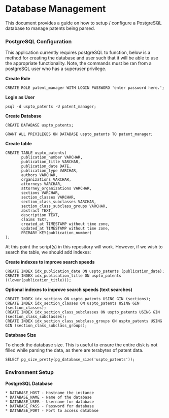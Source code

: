 Database Management
===================

This document provides a guide on how to setup / configure a PostgreSQL database to manage patents being parsed.

### PostgreSQL Configuration

This application currently requires postgreSQL to function, below is a method for creating the database and user such that it will be able to use the appropriate functionality. Note, the commands must be ran from a postgreSQL user who has a superuser privilege.

**Create Role**
```
CREATE ROLE patent_manager WITH LOGIN PASSWORD 'enter password here.';
```

**Login as User**
```
psql -d uspto_patents -U patent_manager;
```

**Create Database**
```
CREATE DATABASE uspto_patents;

GRANT ALL PRIVILEGES ON DATABASE uspto_patents TO patent_manager;
```

**Create table**
```
CREATE TABLE uspto_patents(
       publication_number VARCHAR,
       publication_title VARCHAR,
       publication_date DATE,
       publication_type VARCHAR,
       authors VARCHAR,
       organizations VARCHAR,
       attorneys VARCHAR,
       attorney_organizations VARCHAR,
       sections VARCHAR,
       section_classes VARCHAR,
       section_class_subclasses VARCHAR,
       section_class_subclass_groups VARCHAR,
       abstract TEXT,
       description TEXT,
       claims TEXT,
       created_at TIMESTAMP without time zone,
       updated_at TIMESTAMP without time zone,
       PRIMARY KEY(publication_number)
);
```

At this point the script(s) in this repository will work. However, if we wish to search the table, we should add indexes:

**Create indexes to improve search speeds**
```
CREATE INDEX idx_publication_date ON uspto_patents (publication_date);
CREATE INDEX idx_publication_title ON uspto_patents ((lower(publication_title)));
```

**Optional indexes to improve search speeds (text searches)**
```
CREATE INDEX idx_sections ON uspto_patents USING GIN (sections);
CREATE INDEX idx_section_classes ON uspto_patents USING GIN (section_classes);
CREATE INDEX idx_section_class_subclasses ON uspto_patents USING GIN (section_class_subclasses);
CREATE INDEX idx_section_class_subclass_groups ON uspto_patents USING GIN (section_class_subclass_groups);
```

**Database Size**

To check the database size. This is useful to ensure the entire disk is not filled while parsing the data, as there are terabytes of patent data.

```
SELECT pg_size_pretty(pg_database_size('uspto_patents'));
```

### Environment Setup

**PostgreSQL Database**

    * DATABASE_HOST - Hostname the instance
    * DATABASE_NAME - Name of the database
    * DATABASE_USER - Username for database
    * DATABASE_PASS - Password for database
    * DATABASE_PORT - Port to access database
